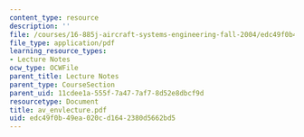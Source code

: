 ```yaml
---
content_type: resource
description: ''
file: /courses/16-885j-aircraft-systems-engineering-fall-2004/edc49f0b49ea020cd1642380d5662bd5_av_envlecture.pdf
file_type: application/pdf
learning_resource_types:
- Lecture Notes
ocw_type: OCWFile
parent_title: Lecture Notes
parent_type: CourseSection
parent_uid: 11cdee1a-555f-7a47-7af7-8d52e8dbcf9d
resourcetype: Document
title: av_envlecture.pdf
uid: edc49f0b-49ea-020c-d164-2380d5662bd5
---
```

